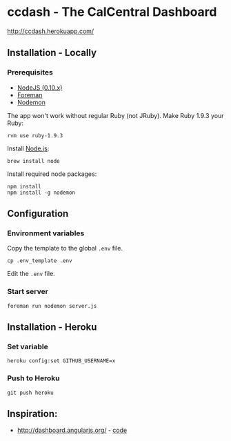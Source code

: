# ccdash - The CalCentral Dashboard

http://ccdash.herokuapp.com/

## Installation - Locally

### Prerequisites

* [NodeJS (0.10.x)](http://nodejs.org/)
* [Foreman](https://github.com/ddollar/foreman)
* [Nodemon](https://github.com/remy/nodemon#installation)

The app won't work without regular Ruby (not JRuby). Make Ruby 1.9.3 your Ruby:
```
rvm use ruby-1.9.3
```

Install [Node.js](http://nodejs.org/download/):
```
brew install node
```

Install required node packages:
```
npm install
npm install -g nodemon
```

## Configuration

### Environment variables

Copy the template to the global `.env` file.

```
cp .env_template .env
```

Edit the `.env` file.

### Start server

```
foreman run nodemon server.js
```

## Installation - Heroku

### Set variable

```
heroku config:set GITHUB_USERNAME=x
```

### Push to Heroku

```
git push heroku
```

## Inspiration:

* http://dashboard.angularjs.org/ - [code](https://github.com/angular/dashboard.angularjs.org)
